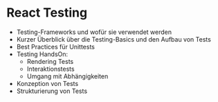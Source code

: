 # React Testing

- Testing-Frameworks und wofür sie verwendet werden
- Kurzer Überblick über die Testing-Basics und den Aufbau von Tests
- Best Practices für Unittests
- Testing HandsOn:
  - Rendering Tests
  - Interaktionstests
  - Umgang mit Abhängigkeiten
- Konzeption von Tests
- Strukturierung von Tests

